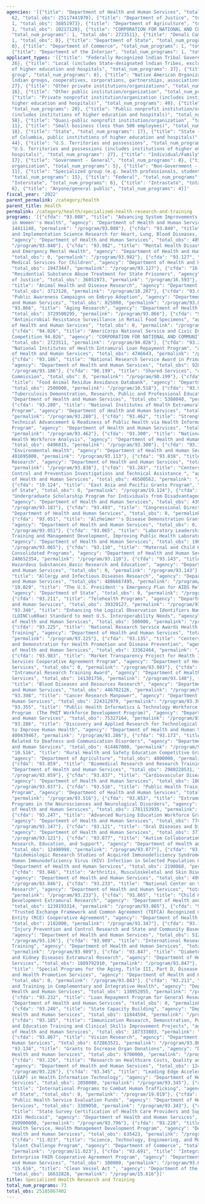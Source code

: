 ```yaml
---
agencies: '[{"title": "Department of Health and Human Services", "total_num_programs":
  62, "total_obs": 25117441970}, {"title": "Department of Justice", "total_num_programs":
  1, "total_obs": 36851973}, {"title": "Department of Agriculture", "total_num_programs":
  3, "total_obs": 10217120}, {"title": "CORPORATION FOR NATIONAL AND COMMUNITY SERVICE",
  "total_num_programs": 1, "total_obs": 2723511}, {"title": "Denali Commission", "total_num_programs":
  1, "total_obs": 0}, {"title": "Department of State", "total_num_programs": 3, "total_obs":
  0}, {"title": "Department of Commerce", "total_num_programs": 1, "total_obs": 2000000},
  {"title": "Department of the Interior", "total_num_programs": 1, "total_obs": 16632828}]'
applicant_types: '[{"title": "Federally Recognized lndian Tribal Governments", "total_num_programs":
  26}, {"title": "Local (includes State-designated lndian Tribes, excludes institutions
  of higher education and hospitals", "total_num_programs": 37}, {"title": "Minority
  group", "total_num_programs": 8}, {"title": "Native American Organizations (includes
  lndian groups, cooperatives, corporations, partnerships, associations)", "total_num_programs":
  27}, {"title": "Other private institutions/organizations", "total_num_programs":
  16}, {"title": "Other public institution/organization", "total_num_programs": 23},
  {"title": "Private nonprofit institution/organization (includes institutions of
  higher education and hospitals)", "total_num_programs": 49}, {"title": "Profit organization",
  "total_num_programs": 20}, {"title": "Public nonprofit institution/organization
  (includes institutions of higher education and hospitals)", "total_num_programs":
  58}, {"title": "Quasi-public nonprofit institution/organization", "total_num_programs":
  11}, {"title": "Small business (less than 500 employees)", "total_num_programs":
  18}, {"title": "State", "total_num_programs": 17}, {"title": "State (includes District
  of Columbia, public institutions of higher education and hospitals)", "total_num_programs":
  44}, {"title": "U.S. Territories and possessions", "total_num_programs": 21}, {"title":
  "U.S. Territories and possessions (includes institutions of higher education and
  hospitals)", "total_num_programs": 27}, {"title": "Individual/Family", "total_num_programs":
  17}, {"title": "Government - General", "total_num_programs": 8}, {"title": "Sponsored
  organization", "total_num_programs": 5}, {"title": "Non-Government - General", "total_num_programs":
  11}, {"title": "Specialized group (e.g. health professionals, students, veterans)",
  "total_num_programs": 15}, {"title": "Federal", "total_num_programs": 12}, {"title":
  "Interstate", "total_num_programs": 6}, {"title": "Intrastate", "total_num_programs":
  6}, {"title": "Anyone/general public", "total_num_programs": 4}]'
fiscal_year: '2022'
parent_permalink: /category/health
parent_title: Health
permalink: /category/health/specialized-health-research-and-training
programs: '[{"cfda": "93.088", "title": "Advancing System Improvements for Key Issues
  in Women''s Health", "agency": "Department of Health and Human Services", "total_obs":
  14411148, "permalink": "/program/93.088"}, {"cfda": "93.840", "title": "Translation
  and Implementation Science Research for Heart, Lung, Blood Diseases, and Sleep Disorders",
  "agency": "Department of Health and Human Services", "total_obs": 48961094, "permalink":
  "/program/93.840"}, {"cfda": "93.982", "title": "Mental Health Disaster Assistance
  and Emergency Mental Health", "agency": "Department of Health and Human Services",
  "total_obs": 0, "permalink": "/program/93.982"}, {"cfda": "93.127", "title": "Emergency
  Medical Services for Children", "agency": "Department of Health and Human Services",
  "total_obs": 19473447, "permalink": "/program/93.127"}, {"cfda": "16.593", "title":
  "Residential Substance Abuse Treatment for State Prisoners", "agency": "Department
  of Justice", "total_obs": 36851973, "permalink": "/program/16.593"}, {"cfda": "10.207",
  "title": "Animal Health and Disease Research", "agency": "Department of Agriculture",
  "total_obs": 3717120, "permalink": "/program/10.207"}, {"cfda": "93.007", "title":
  "Public Awareness Campaigns on Embryo Adoption", "agency": "Department of Health
  and Human Services", "total_obs": 825000, "permalink": "/program/93.007"}, {"cfda":
  "93.866", "title": "Aging Research", "agency": "Department of Health and Human Services",
  "total_obs": 3729500295, "permalink": "/program/93.866"}, {"cfda": "93.876", "title":
  "Antimicrobial Resistance Surveillance in Retail Food Specimens", "agency": "Department
  of Health and Human Services", "total_obs": 0, "permalink": "/program/93.876"},
  {"cfda": "94.026", "title": "AmeriCorps National Service and Civic Engagement Research
  Competition 94.026", "agency": "CORPORATION FOR NATIONAL AND COMMUNITY SERVICE",
  "total_obs": 2723511, "permalink": "/program/94.026"}, {"cfda": "93.220", "title":
  "National Institutes of Health Intramural Loan Repayment Program", "agency": "Department
  of Health and Human Services", "total_obs": 4746643, "permalink": "/program/93.220"},
  {"cfda": "93.186", "title": "National Research Service Award in Primary Care Medicine",
  "agency": "Department of Health and Human Services", "total_obs": 9281604, "permalink":
  "/program/93.186"}, {"cfda": "90.199", "title": "Shared Services", "agency": "Denali
  Commission", "total_obs": 0, "permalink": "/program/90.199"}, {"cfda": "10.518",
  "title": "Food Animal Residue Avoidance Databank", "agency": "Department of Agriculture",
  "total_obs": 2500000, "permalink": "/program/10.518"}, {"cfda": "93.947", "title":
  "Tuberculosis Demonstration, Research, Public and Professional Education", "agency":
  "Department of Health and Human Services", "total_obs": 5388040, "permalink": "/program/93.947"},
  {"cfda": "93.280", "title": "National Institutes of Health Extramural Loan Repayment
  Program", "agency": "Department of Health and Human Services", "total_obs": 92661829,
  "permalink": "/program/93.280"}, {"cfda": "93.462", "title": "Strengthening the
  Technical Advancement & Readiness of Public Health via Health Information Exchange
  Program", "agency": "Department of Health and Human Services", "total_obs": 5076981,
  "permalink": "/program/93.462"}, {"cfda": "93.300", "title": "National Center for
  Health Workforce Analysis", "agency": "Department of Health and Human Services",
  "total_obs": 6496815, "permalink": "/program/93.300"}, {"cfda": "93.113", "title":
  "Environmental Health", "agency": "Department of Health and Human Services", "total_obs":
  401695000, "permalink": "/program/93.113"}, {"cfda": "93.838", "title": "Lung Diseases
  Research", "agency": "Department of Health and Human Services", "total_obs": 691972100,
  "permalink": "/program/93.838"}, {"cfda": "93.283", "title": "Centers for Disease
  Control and Prevention Investigations and Technical Assistance ", "agency": "Department
  of Health and Human Services", "total_obs": 46500562, "permalink": "/program/93.283"},
  {"cfda": "19.124", "title": "East Asia and Pacific Grants Program", "agency": "Department
  of State", "total_obs": 0, "permalink": "/program/19.124"}, {"cfda": "93.187", "title":
  "Undergraduate Scholarship Program for Individuals from Disadvantaged Backgrounds",
  "agency": "Department of Health and Human Services", "total_obs": 4399851, "permalink":
  "/program/93.187"}, {"cfda": "93.493", "title": "Congressional Directives", "agency":
  "Department of Health and Human Services", "total_obs": 0, "permalink": "/program/93.493"},
  {"cfda": "93.051", "title": "Alzheimer''s Disease Demonstration Grants to States",
  "agency": "Department of Health and Human Services", "total_obs": 0, "permalink":
  "/program/93.051"}, {"cfda": "93.065", "title": "Laboratory Leadership, Workforce
  Training and Management Development, Improving Public Health Laboratory Infrastructure",
  "agency": "Department of Health and Human Services", "total_obs": 1987106, "permalink":
  "/program/93.065"}, {"cfda": "93.110", "title": "Maternal and Child Health Federal
  Consolidated Programs", "agency": "Department of Health and Human Services", "total_obs":
  248652354, "permalink": "/program/93.110"}, {"cfda": "93.143", "title": "NIEHS Superfund
  Hazardous Substances_Basic Research and Education", "agency": "Department of Health
  and Human Services", "total_obs": 0, "permalink": "/program/93.143"}, {"cfda": "93.855",
  "title": "Allergy and Infectious Diseases Research", "agency": "Department of Health
  and Human Services", "total_obs": 4886667495, "permalink": "/program/93.855"}, {"cfda":
  "19.029", "title": "The U.S. President''s Emergency Plan for AIDS Relief Programs",
  "agency": "Department of State", "total_obs": 0, "permalink": "/program/19.029"},
  {"cfda": "93.211", "title": "Telehealth Programs", "agency": "Department of Health
  and Human Services", "total_obs": 39329127, "permalink": "/program/93.211"}, {"cfda":
  "93.346", "title": "Enhancing the Logical Observation Identifiers Names and Codes
  (LOINC\u00ae) Standard to meet U.S. Interoperability Needs", "agency": "Department
  of Health and Human Services", "total_obs": 500000, "permalink": "/program/93.346"},
  {"cfda": "93.225", "title": "National Research Service Awards Health Services Research
  Training", "agency": "Department of Health and Human Services", "total_obs": 9172632,
  "permalink": "/program/93.225"}, {"cfda": "93.135", "title": "Centers for Research
  and Demonstration for Health Promotion and Disease Prevention", "agency": "Department
  of Health and Human Services", "total_obs": 33362464, "permalink": "/program/93.135"},
  {"cfda": "93.983", "title": "Market Transparency Project for Health IT Interoperability
  Services Cooperative Agreement Program", "agency": "Department of Health and Human
  Services", "total_obs": 0, "permalink": "/program/93.983"}, {"cfda": "93.140", "title":
  "Intramural Research Training Award", "agency": "Department of Health and Human
  Services", "total_obs": 141301756, "permalink": "/program/93.140"}, {"cfda": "93.839",
  "title": "Blood Diseases and Resources Research", "agency": "Department of Health
  and Human Services", "total_obs": 446702126, "permalink": "/program/93.839"}, {"cfda":
  "93.398", "title": "Cancer Research Manpower", "agency": "Department of Health and
  Human Services", "total_obs": 224312979, "permalink": "/program/93.398"}, {"cfda":
  "93.355", "title": "Public Health Informatics & Technology Workforce Development
  Program  (The PHIT Workforce Development Program)", "agency": "Department of Health
  and Human Services", "total_obs": 75327164, "permalink": "/program/93.355"}, {"cfda":
  "93.286", "title": "Discovery and Applied Research for Technological Innovations
  to Improve Human Health", "agency": "Department of Health and Human Services", "total_obs":
  400439467, "permalink": "/program/93.286"}, {"cfda": "93.173", "title": "Research
  Related to Deafness and Communication Disorders", "agency": "Department of Health
  and Human Services", "total_obs": 414467000, "permalink": "/program/93.173"}, {"cfda":
  "10.516", "title": "Rural Health and Safety Education Competitive Grants Program",
  "agency": "Department of Agriculture", "total_obs": 4000000, "permalink": "/program/10.516"},
  {"cfda": "93.859", "title": "Biomedical Research and Research Training", "agency":
  "Department of Health and Human Services", "total_obs": 2980228531, "permalink":
  "/program/93.859"}, {"cfda": "93.837", "title": "Cardiovascular Diseases Research",
  "agency": "Department of Health and Human Services", "total_obs": 1800552065, "permalink":
  "/program/93.837"}, {"cfda": "93.516", "title": "Public Health Training Centers
  Program", "agency": "Department of Health and Human Services", "total_obs": 277112749,
  "permalink": "/program/93.516"}, {"cfda": "93.853", "title": "Extramural Research
  Programs in the Neurosciences and Neurological Disorders", "agency": "Department
  of Health and Human Services", "total_obs": 1781153935, "permalink": "/program/93.853"},
  {"cfda": "93.247", "title": "Advanced Nursing Education Workforce Grant Program",
  "agency": "Department of Health and Human Services", "total_obs": 77497285, "permalink":
  "/program/93.247"}, {"cfda": "93.121", "title": "Oral Diseases and Disorders Research",
  "agency": "Department of Health and Human Services", "total_obs": 371168823, "permalink":
  "/program/93.121"}, {"cfda": "93.877", "title": "Autism Collaboration, Accountability,
  Research, Education, and Support", "agency": "Department of Health and Human Services",
  "total_obs": 12490998, "permalink": "/program/93.877"}, {"cfda": "93.943", "title":
  "Epidemiologic Research Studies of Acquired Immunodeficiency Syndrome (AIDS) and
  Human Immunodeficiency Virus (HIV) Infection in Selected Population Groups", "agency":
  "Department of Health and Human Services", "total_obs": 2190868, "permalink": "/program/93.943"},
  {"cfda": "93.846", "title": "Arthritis, Musculoskeletal and Skin Diseases Research",
  "agency": "Department of Health and Human Services", "total_obs": 499786367, "permalink":
  "/program/93.846"}, {"cfda": "93.233", "title": "National Center on Sleep Disorders
  Research", "agency": "Department of Health and Human Services", "total_obs": 93980398,
  "permalink": "/program/93.233"}, {"cfda": "93.865", "title": "Child Health and Human
  Development Extramural Research", "agency": "Department of Health and Human Services",
  "total_obs": 1239193314, "permalink": "/program/93.865"}, {"cfda": "93.347", "title":
  "Trusted Exchange Framework and Common Agreement (TEFCA) Recognized Coordinating
  Entity (RCE) Cooperative Agreement", "agency": "Department of Health and Human Services",
  "total_obs": 2182000, "permalink": "/program/93.347"}, {"cfda": "93.136", "title":
  "Injury Prevention and Control Research and State and Community Based Programs",
  "agency": "Department of Health and Human Services", "total_obs": 512079483, "permalink":
  "/program/93.136"}, {"cfda": "93.989", "title": "International Research and Research
  Training", "agency": "Department of Health and Human Services", "total_obs": 123131894,
  "permalink": "/program/93.989"}, {"cfda": "93.847", "title": "Diabetes, Digestive,
  and Kidney Diseases Extramural Research", "agency": "Department of Health and Human
  Services", "total_obs": 1889792910, "permalink": "/program/93.847"}, {"cfda": "93.043",
  "title": "Special Programs for the Aging, Title III, Part D, Disease Prevention
  and Health Promotion Services", "agency": "Department of Health and Human Services",
  "total_obs": 0, "permalink": "/program/93.043"}, {"cfda": "93.213", "title": "Research
  and Training in Complementary and Integrative Health", "agency": "Department of
  Health and Human Services", "total_obs": 138952055, "permalink": "/program/93.213"},
  {"cfda": "93.232", "title": "Loan Repayment Program for General Research", "agency":
  "Department of Health and Human Services", "total_obs": 0, "permalink": "/program/93.232"},
  {"cfda": "93.240", "title": "State Capacity Building", "agency": "Department of
  Health and Human Services", "total_obs": 11844594, "permalink": "/program/93.240"},
  {"cfda": "93.185", "title": "Immunization Research, Demonstration, Public Information
  and Education Training and Clinical Skills Improvement Projects", "agency": "Department
  of Health and Human Services", "total_obs": 187333803, "permalink": "/program/93.185"},
  {"cfda": "93.867", "title": "Vision Research", "agency": "Department of Health and
  Human Services", "total_obs": 672863521, "permalink": "/program/93.867"}, {"cfda":
  "93.134", "title": "Grants to Increase Organ Donations", "agency": "Department of
  Health and Human Services", "total_obs": 9700000, "permalink": "/program/93.134"},
  {"cfda": "93.226", "title": "Research on Healthcare Costs, Quality and Outcomes",
  "agency": "Department of Health and Human Services", "total_obs": 124519817, "permalink":
  "/program/93.226"}, {"cfda": "93.345", "title": "Leading Edge Acceleration Projects
  (LEAP) in Health Information Technology", "agency": "Department of Health and Human
  Services", "total_obs": 2050000, "permalink": "/program/93.345"}, {"cfda": "19.019",
  "title": "International Programs to Combat Human Trafficking", "agency": "Department
  of State", "total_obs": 0, "permalink": "/program/19.019"}, {"cfda": "93.343", "title":
  "Public Health Service Evaluation Funds", "agency": "Department of Health and Human
  Services", "total_obs": 3389058, "permalink": "/program/93.343"}, {"cfda": "93.796",
  "title": "State Survey Certification of Health Care Providers and Suppliers (Title
  XIX) Medicaid", "agency": "Department of Health and Human Services", "total_obs":
  299900000, "permalink": "/program/93.796"}, {"cfda": "93.228", "title": "Indian
  Health Service, Health Management Development Program", "agency": "Department of
  Health and Human Services", "total_obs": 635423, "permalink": "/program/93.228"},
  {"cfda": "11.023", "title": "Science, Technology, Engineering, and Mathematics (STEM)
  Talent Challenge Program", "agency": "Department of Commerce", "total_obs": 2000000,
  "permalink": "/program/11.023"}, {"cfda": "93.691", "title": "Integrating the Healthcare
  Enterprise FHIR Cooperative Agreement Program", "agency": "Department of Health
  and Human Services", "total_obs": 100000, "permalink": "/program/93.691"}, {"cfda":
  "15.616", "title": "Clean Vessel Act ", "agency": "Department of the Interior",
  "total_obs": 16632828, "permalink": "/program/15.616"}]'
title: Specialized Health Research and Training
total_num_programs: 73
total_obs: 25185867402
---
```

